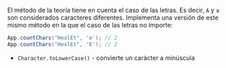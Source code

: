 
El método de la teoría tiene en cuenta el caso de las letras. Es decir, `A` y `a` son considerados caracteres diferentes. Implementa una versión de este mismo método en la que el caso de las letras no importe:

```java
App.countChars("HexlEt", 'e'); // 2
App.countChars("HexlEt", 'E'); // 2
```

* `Character.toLowerCase()` - convierte un carácter a minúscula
